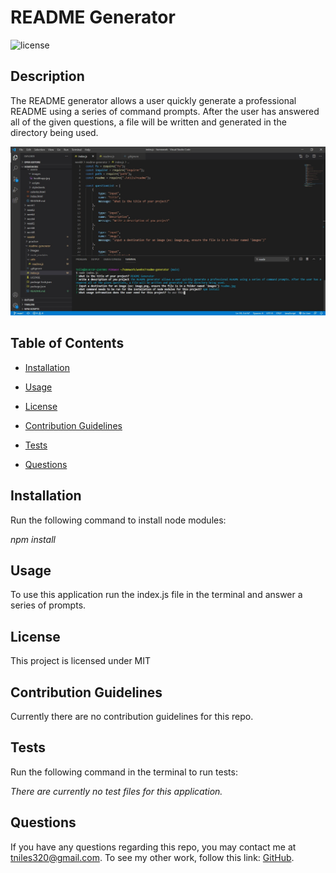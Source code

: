 # README Generator

![license](https://img.shields.io/badge/License-MIT-orange)

## Description

The README generator allows a user quickly generate a professional README using a series of command prompts. After the user has answered all of the given questions, a file will be written and generated in the directory being used.

![readme.jpg](images/readme.jpg)

## Table of Contents 

* [Installation](#installation)

* [Usage](#usage)

* [License](#license)

* [Contribution Guidelines](#contribution-guidelines)

* [Tests](#tests)

* [Questions](#questions)

## Installation

Run the following command to install node modules:

_npm install_

## Usage

To use this application run the index.js file in the terminal and answer a series of prompts.

## License

This project is licensed under MIT

## Contribution Guidelines

Currently there are no contribution guidelines for this repo.

## Tests

Run the following command in the terminal to run tests:

_There are currently no test files for this application._

## Questions

If you have any questions regarding this repo, you may contact me at tniles320@gmail.com. To see my other work, follow this link: [GitHub](https://github.com/tniles320/).